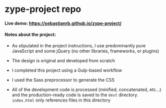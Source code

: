 # zype-project repo

#### Live demo: https://sebastianrb.github.io/zype-project/

#### Notes about the project:

* As stipulated in the project instructions, I use predominantly pure JavaScript and some jQuery (no other libraries, frameworks, or plugins)

* The design is original and developed from scratch

* I completed this project using a Gulp-based workflow

* I used the Sass preprocessor to generate the CSS

* All of the development code is processed (minified, concatenated, etc...) and the production-ready code is saved to the `dest` directory. `index.html` only references files in this directory
